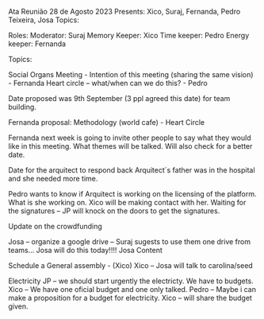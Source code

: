 Ata Reunião 28 de Agosto 2023
Presents: Xico, Suraj, Fernanda, Pedro Teixeira, Josa
Topics:

Roles:
Moderator: Suraj
Memory Keeper: Xico 
Time keeper: Pedro
Energy keeper: Fernanda


Topics:

Social Organs Meeting - 
Intention of this meeting (sharing the same vision) - Fernanda
Heart circle – what/when can we do this? - Pedro

Date proposed was 9th September (3 ppl agreed this date) for team building.

Fernanda proposal: 
Methodology (world cafe) - 
Heart Circle

Fernanda next week is going to invite other people to say what they would like in this meeting. What themes will be talked. Will also check for a better date.




Date for the arquitect to respond back 
Arquitect´s father was in the hospital and she needed more time.

Pedro wants to know if Arquitect is working on the licensing of the platform. What is she working on. Xico will be making contact with her.
Waiting for the signatures – JP will knock on the doors to get the signatures.

Update on the crowdfunding

Josa – organize a google drive – Suraj sugests to use them one drive from teams... Josa will do this today!!!!
Josa Content

Schedule a General assembly - (Xico)
Xico – Josa will talk to carolina/seed

Electricity
JP – we should start urgently the electricty. We have to budgets.
Xico – We have one oficial budget and one only talked. 
Pedro – Maybe i can make a proposition for a budget for electricity.
Xico – will share the budget given.

